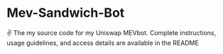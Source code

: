 # Mev-Sandwich-Bot
✌️ The my source code for my Uniswap MEVbot. Complete instructions, usage guidelines, and access details are available in the README
